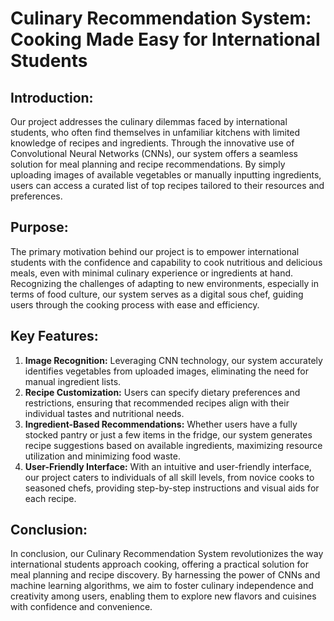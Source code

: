 # Culinary Recommendation System: Cooking Made Easy for International Students

## Introduction:
Our project addresses the culinary dilemmas faced by international students, who often find themselves in unfamiliar kitchens with limited knowledge of recipes and ingredients. Through the innovative use of Convolutional Neural Networks (CNNs), our system offers a seamless solution for meal planning and recipe recommendations. By simply uploading images of available vegetables or manually inputting ingredients, users can access a curated list of top recipes tailored to their resources and preferences.

## Purpose:
The primary motivation behind our project is to empower international students with the confidence and capability to cook nutritious and delicious meals, even with minimal culinary experience or ingredients at hand. Recognizing the challenges of adapting to new environments, especially in terms of food culture, our system serves as a digital sous chef, guiding users through the cooking process with ease and efficiency.

## Key Features:
1. **Image Recognition:** Leveraging CNN technology, our system accurately identifies vegetables from uploaded images, eliminating the need for manual ingredient lists.
2. **Recipe Customization:** Users can specify dietary preferences and restrictions, ensuring that recommended recipes align with their individual tastes and nutritional needs.
3. **Ingredient-Based Recommendations:** Whether users have a fully stocked pantry or just a few items in the fridge, our system generates recipe suggestions based on available ingredients, maximizing resource utilization and minimizing food waste.
4. **User-Friendly Interface:** With an intuitive and user-friendly interface, our project caters to individuals of all skill levels, from novice cooks to seasoned chefs, providing step-by-step instructions and visual aids for each recipe.

## Conclusion:
In conclusion, our Culinary Recommendation System revolutionizes the way international students approach cooking, offering a practical solution for meal planning and recipe discovery. By harnessing the power of CNNs and machine learning algorithms, we aim to foster culinary independence and creativity among users, enabling them to explore new flavors and cuisines with confidence and convenience.

